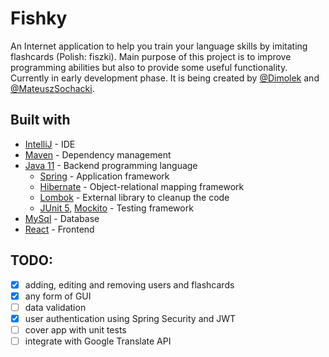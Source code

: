 # Fishky
An Internet application to help you train your language skills by imitating flashcards (Polish: fiszki). Main purpose of this project is to improve programming abilities but also to provide some useful functionality. Currently in early development phase. It is being created by [@Dimolek](https://github.com/Dimolek/) and [@MateuszSochacki](https://github.com/MateuszSochacki).

## Built with
* [IntelliJ](https://www.jetbrains.com/idea/) - IDE
* [Maven](https://maven.apache.org/) - Dependency management
* [Java 11](https://www.java.com) - Backend programming language
  * [Spring](https://spring.io/) - Application framework
  * [Hibernate](https://hibernate.org) - Object-relational mapping framework
  * [Lombok](https://projectlombok.org/) - External library to cleanup the code
  * [JUnit 5](https://junit.org/junit5/), [Mockito](https://site.mockito.org/) - Testing framework
* [MySql](https://www.mysql.com/) - Database
* [React](https://reactjs.org/) - Frontend



## TODO:
- [x] adding, editing and removing users and flashcards
- [x] any form of GUI
- [ ] data validation
- [x] user authentication using Spring Security and JWT
- [ ] cover app with unit tests
- [ ] integrate with Google Translate API
